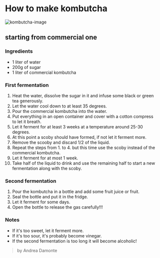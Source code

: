 # How to make kombutcha
![kombutcha-image](/recipes/images.jpeg)

## starting from commercial one

### Ingredients
- 1 liter of water
- 200g of sugar
- 1 liter of commercial kombutcha

### First fermentation
1. Heat the water, dissolve the sugar in it and infuse some black or green tea generously.
1. Let the water cool down to at least 35 degrees.
1. Pour the commercial kombutcha into the water.
1. Put everything in an open container and cover with a cotton compress to let it breath.
1. Let it ferment for at least 3 weeks at a temperature around 25-30 degrees.
1. At this point a scoby should have formed, if not let it ferment more.
1. Remove the scooby and discard 1/2 of the liquid.
1. Repeat the steps from 1. to 4. but this time use the scoby instead of the commercial kombutcha.
1. Let it ferment for at most 1 week.
1. Take half of the liquid to drink and use the remaining half to start a new fermentation along with the scoby.

### Second fermentation
1. Pour the kombutcha in a bottle and add some fruit juice or fruit.
1. Seal the bottle and put it in the fridge.
1. Let it ferment for some days.
1. Open the bottle to release the gas carefully!!!

### Notes
- If it's too sweet, let it ferment more.
- If it's too sour, it's probably become vinegar.
- If the second fermentation is too long it will become alcoholic!

>by Andrea Damonte
